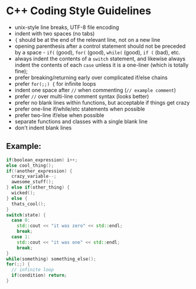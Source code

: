 # C++ Coding Style Guidelines
* unix-style line breaks, UTF-8 file encoding
* indent with two spaces (no tabs)
* `{` should be at the end of the relevant line, not on a new line
* opening parenthesis after a control statement should not be preceded by a space -
  `if(` (good), `for(` (good), `while(` (good), `if (` (bad), etc.
* always indent the contents of a `switch` statement, and likewise always indent the contents of
  each `case` unless it is a one-liner (which is totally fine);
* prefer breaking/returning early over complicated if/else chains
* prefer `for(;;) {` for infinite loops
* indent one space after `//` when commenting (`// example comment`)
* prefer `//` over multi-line comment syntax (looks better)
* prefer no blank lines within functions, but acceptable if things get crazy
* prefer one-line if/while/etc statements when possible
* prefer two-line if/else when possible
* separate functions and classes with a single blank line
* don't indent blank lines

## Example:

```C++
if(boolean_expression) i++;
else cool_thing();
if(!another_expression) {
  crazy_variable--;
  awesome_stuff();
} else if(other_thing) {
  wicked();
} else {
  thats_cool();
}
switch(state) {
  case 0:
    std::cout << "it was zero" << std::endl;
    break;
  case 1:
    std::cout << "it was one" << std::endl;
    break;
}
while(something) something_else();
for(;;) {
  // infinite loop
  if(condition) return;
}
```
